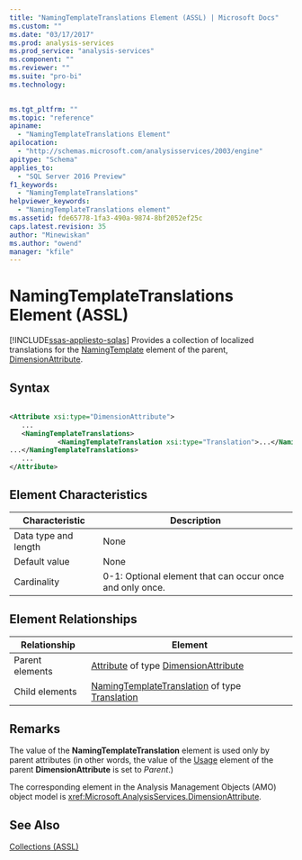 ```yaml
---
title: "NamingTemplateTranslations Element (ASSL) | Microsoft Docs"
ms.custom: ""
ms.date: "03/17/2017"
ms.prod: analysis-services
ms.prod_service: "analysis-services"
ms.component: ""
ms.reviewer: ""
ms.suite: "pro-bi"
ms.technology: 
  

ms.tgt_pltfrm: ""
ms.topic: "reference"
apiname: 
  - "NamingTemplateTranslations Element"
apilocation: 
  - "http://schemas.microsoft.com/analysisservices/2003/engine"
apitype: "Schema"
applies_to: 
  - "SQL Server 2016 Preview"
f1_keywords: 
  - "NamingTemplateTranslations"
helpviewer_keywords: 
  - "NamingTemplateTranslations element"
ms.assetid: fde65778-1fa3-490a-9874-8bf2052ef25c
caps.latest.revision: 35
author: "Minewiskan"
ms.author: "owend"
manager: "kfile"
---
```

# NamingTemplateTranslations Element (ASSL)
[!INCLUDE[ssas-appliesto-sqlas](../../../includes/ssas-appliesto-sqlas.md)]
  Provides a collection of localized translations for the [NamingTemplate](../../../analysis-services/scripting/properties/namingtemplate-element-assl.md) element of the parent, [DimensionAttribute](../../../analysis-services/scripting/data-type/dimensionattribute-data-type-assl.md).  
  
## Syntax  
  
```xml  
  
<Attribute xsi:type="DimensionAttribute">  
   ...  
   <NamingTemplateTranslations>  
            <NamingTemplateTranslation xsi:type="Translation">...</NamingTemplateTranslation>  
...</NamingTemplateTranslations>  
   ...  
</Attribute>  
```  
  
## Element Characteristics  
  
|Characteristic|Description|  
|--------------------|-----------------|  
|Data type and length|None|  
|Default value|None|  
|Cardinality|0-1: Optional element that can occur once and only once.|  
  
## Element Relationships  
  
|Relationship|Element|  
|------------------|-------------|  
|Parent elements|[Attribute](../../../analysis-services/scripting/objects/attribute-element-assl.md) of type [DimensionAttribute](../../../analysis-services/scripting/data-type/dimensionattribute-data-type-assl.md)|  
|Child elements|[NamingTemplateTranslation](../../../analysis-services/scripting/objects/namingtemplatetranslation-element-assl.md) of type [Translation](../../../analysis-services/scripting/objects/translation-element-assl.md)|  
  
## Remarks  
 The value of the **NamingTemplateTranslation** element is used only by parent attributes (in other words, the value of the [Usage](../../../analysis-services/scripting/properties/usage-element-dimensionattribute-assl.md) element of the parent **DimensionAttribute** is set to *Parent*.)  
  
 The corresponding element in the Analysis Management Objects (AMO) object model is <xref:Microsoft.AnalysisServices.DimensionAttribute>.  
  
## See Also  
 [Collections &#40;ASSL&#41;](../../../analysis-services/scripting/collections/collections-assl.md)  
  
  
